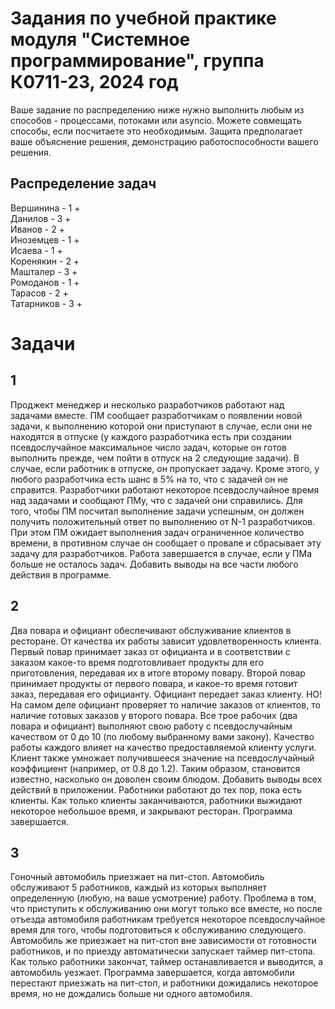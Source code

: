 # Задания по учебной практике модуля "Системное программирование", группа К0711-23, 2024 год
Ваше задание по распределению ниже нужно выполнить любым из способов - процессами, потоками или asyncio. Можете совмещать способы, если посчитаете это необходимым. Защита предполагает ваше объяснение решения, демонстрацию работоспособности вашего решения.
## Распределение задач
  Вершинина - 1 +  
  Данилов - 3 +  
  Иванов - 2  +  
  Иноземцев - 1 +  
  Исаева - 1 +  
  Коренякин - 2 +  
  Машталер - 3 +  
  Ромоданов - 1 +  
  Тарасов - 2 +  
  Татарников - 3 +  
  
# Задачи
## 1
Проджект менеджер и несколько разработчиков работают над задачами вместе. ПМ сообщает разработчикам о появлении новой задачи, к выполнению которой они приступают в случае, если они не находятся в отпуске (у каждого разработчика есть при создании псевдослучайное максимальное число задач, которые он готов выполнить прежде, чем пойти в отпуск на 2 следующие задачи). В случае, если работник в отпуске, он пропускает задачу. Кроме этого, у любого разработчика есть шанс в 5% на то, что с задачей он не справится. Разработчики работают некоторое псевдослучайное время над задачами и сообщают ПМу, что с задачей они справились. Для того, чтобы ПМ посчитал выполнение задачи успешным, он должен получить положительный ответ по выполнению от N-1 разработчиков. При этом ПМ ожидает выполнения задач ограниченное количество времени, в противном случае он сообщает о провале и сбрасывает эту задачу для разработчиков. Работа завершается в случае, если у ПМа больше не осталось задач. Добавить выводы на все части любого действия в программе.

## 2
Два повара и официант обеспечивают обслуживание клиентов в ресторане. От качества их работы зависит удовлетворенность клиента.
Первый повар принимает заказ от официанта и в соответствии с заказом какое-то время подготовливает продукты для его приготовления, передавая их в итоге второму повару.
Второй повар принимает продукты от первого повара, и какое-то время готовит заказ, передавая его официанту. 
Официант передает заказ клиенту. НО! На самом деле официант проверяет то наличие заказов от клиентов, то наличие готовых заказов у второго повара.
Все трое рабочих (два повара и официант) выполняют свою работу с псевдослучайным качеством от 0 до 10 (по любому выбранному вами закону). Качество работы каждого влияет на качество предоставляемой клиенту услуги. Клиент также умножает получившееся значение на псевдослучайный коэффициент (например, от 0.8 до 1.2). Таким образом, становится известно, насколько он доволен своим блюдом.
Добавить выводы всех действий в приложении. Работники работают до тех пор, пока есть клиенты. Как только клиенты заканчиваются, работники выжидают некоторое небольшое время, и закрывают ресторан. Программа завершается.

## 3
Гоночный автомобиль приезжает на пит-стоп. Автомобиль обслуживают 5 работников, каждый из которых выполняет определенную (любую, на ваше усмотрение) работу. Проблема в том, что приступить к обслуживанию они могут только все вместе, но после отъезда автомобиля работникам требуется некоторое псевдослучайное время для того, чтобы подготовиться к обслуживанию следующего. Автомобиль же приезжает на пит-стоп вне зависимости от готовности работников, и по приезду автоматически запускает таймер пит-стопа. Как только работники закончат, таймер останавливается и выводится, а автомобиль уезжает. Программа завершается, когда автомобили перестают приезжать на пит-стоп, и работники дожидались некоторое время, но не дождались больше ни одного автомобиля.
